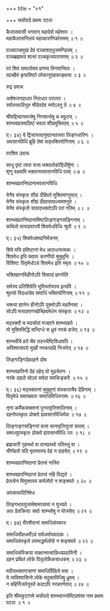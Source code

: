+++
title = "०१"

+++
चर्यापादे प्रथमः पटलः  
  
कैलासवासी भगवान् महादेवो महेश्वरः ।  
महाकैलासनिलयं महाकारुणिकोत्तमम् ॥ १ ॥  
  
पञ्चपञ्चमुखं देवं पञ्चाशद्भुजमण्डितम् ।  
पञ्चब्रह्ममयं शान्तं पञ्चकृत्यपरायणम् ॥ २ ॥  
  
परं शिवं समालोक्य प्रणम्य विनयान्वितः ।  
पप्रच्छैवं कृपाविष्टो लोकानुग्रहकाङ्क्षया ॥ ३ ॥  
  
रुद्र उवाच  
  
अशेषजगदाधार निराधार परात्पर ।  
सर्वतत्त्वादिभूत श्रीदेवदेव नमोऽस्तु ते ॥ ४ ॥  
  
श्रीमद्दिव्यागमान्तेषु निगमान्तेषु च स्फुटम् ।  
शाम्भवव्रतमादिष्टं भवता शीघ्रमुक्तिदम् ॥ ५ ॥  
  
प्। ३४) ये द्विजास्तदनुष्ठानतत्परा लिङ्गधारिणः ।  
अवसानविधिं ब्रूहि तेषां सद्भक्तियोगिनाम् ॥ ६ ॥  
  
परशिव उवाच  
  
साधु पृष्टं त्वया वत्स भक्तलोकोद्दिधीर्षुणा ।  
शृणु वक्ष्यामि भक्तानामवसानविधिं परम् ॥ ७ ॥  
  
शाम्भवव्रतनिष्ठानामवसानविधिः  
  
येनैव संस्कृतः शीघ्रं दीक्षितो मुक्तिमाप्नुयात् ।  
येनैव संस्कृतः शीघ्रं दीक्षासाफल्यमश्नुते ।  
येनैव संस्कृतो यायादभक्तोऽपि परां गतिम् ॥ ८ ॥  
  
शाम्भवव्रतनिष्ठानामिष्टलिङ्गाङ्गसङ्गिनाम् ।  
कथितो मत्पदावाप्त्यै शिवमेधविधिः श्रुतौ ॥ ९ ॥  
  
प्। ३५) शिवमेधशब्दनिर्वचनम्  
  
शिवे मयि प्रविष्टानां मेध आराधनात्मकः ।  
शिवमेध इति ख्यातः करणीयो मुमुक्षुभिः ।  
विशिष्टः पितृमेधोऽयं शिवमेध इति स्मृतः ॥ १० ॥  
  
भक्तिज्ञानविहीनोऽपि शिवपदं प्राप्नोति  
  
सर्वस्य प्रतिशिवेति भूमिस्तोयस्य इत्यपि ।  
श्रुतयो विदधत्येव समाधिं भक्तियोगिनाम् ॥ ११ ॥  
  
भक्त्या ज्ञानेन हीनोऽपि युक्तोऽपि महतैनसा ।  
सोऽपि मत्पदमागच्छेच्छिवमेधेन संस्कृतः ॥ १२ ॥  
  
मद्भक्तौ च मदर्चायां मज्ज्ञाने शाम्भवव्रते ।  
यो मुक्तिसिद्धिं सन्दिग्धे स ध्रुवं नरकं व्रजेत् ॥ १३ ॥  
  
शाम्भवीये व्रते चैव तदन्त्येष्टिविधावपि ।  
अविश्वासपरो मूर्खो नरकान्नहि निःसरेत् ॥ १४ ॥  
  
  
लिङ्गाङ्गिदेहदहने दोषः  
  
  
शाम्भवव्रतिनो देहं दहेद् यो मूढचेतनः ।  
नरके दह्यते सोऽयं सर्वदा यमकिङ्करैः ॥ १५ ॥  
  
प्। ३६) मद्भक्तानां मुमुक्षूणां संस्कारायैव देहिनाम् ।  
पितृमेधे समाख्यातः समाधिविधिरुत्तमः ॥ १६ ॥  
  
नृणां कर्मैकसक्तानां पुनरावृत्तिशालिनाम् ।  
दहनोपस्कृतः प्रोक्तो ह्यवसानविधिर्मया ॥ १७ ॥  
  
लिङ्गाङ्गसङ्गिनां वत्स चानावृत्तियुजां सताम् ।  
समाध्युपस्कृतः प्रोक्तो ह्यवसानविधिः परः ॥ १८ ॥  
  
ब्रह्मचारी गृहस्थो वा वानप्रस्थो यतिस्तु वा ।  
चीर्णव्रतो यदि मृतस्तस्य देहं न दाहयेत् ॥ १९ ॥  
  
शाम्भवव्रतनिष्ठानां प्रेतत्वं नास्ति  
  
शाम्भवव्रतनिष्ठानां प्रेतत्वं नहि विद्यते ।  
प्रेतत्वेन विमुक्तस्य कर्मलोपो न शङ्क्यते ॥ २० ॥  
  
अपसव्यादिनिषेधः  
  
लिङ्गभावयुजामेषामपसव्यं न युज्यते ।  
अतः प्रेतक्रियाः सर्वाः शाम्भवेषु न योजयेत् ॥ २१ ॥  
  
  
प्। ३७) वीरशैवानां समाधिसंस्कारः  
  
  
समाधिर्मोक्षधर्मोऽयं सर्वधर्मापवादकः ।  
समाधिसंस्कृते तस्माद्धर्मलोपो न शङ्क्यते ॥ २२ ॥  
  
समाधिसंस्क्रिया साक्षान्मत्सान्निध्यप्रदायिनी ।  
दहनं प्रथितं लोके पितृलोकैकसाधकम् ॥ २३ ॥  
  
मदीयभक्तगात्राणां समाधिर्विहितो मया ।  
ये त्वविश्वासिनो लोके मदुक्तविधिषु ध्रुवम् ।  
न बहिर्निःसरेयुस्ते कदाऽपि नरकार्णवात् ॥ २४ ॥  
  
इति श्रीमकुटागमे चर्यापादे शाम्भवान्त्येष्टिप्रशंसा नाम प्रथमः   
पटलः ॥ १ ॥  
  
  
  
  